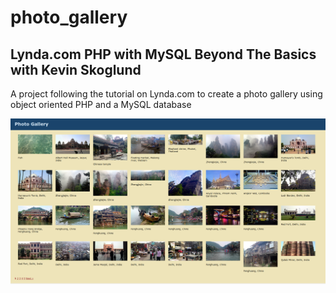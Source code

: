 # photo_gallery
## Lynda.com PHP with MySQL Beyond The Basics with Kevin Skoglund

A project following the tutorial on Lynda.com to create a photo gallery using object oriented PHP and a MySQL database

![Screenshot](/Screenshots/photo-gallery.png "Screenshot")
